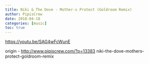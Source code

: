 ```yaml
---
title: Niki & The Dove - Mother-s Protect (Goldroom Remix)
author: PipisCrew
date: 2018-04-18
categories: [music]
toc: true
---
```


https://youtu.be/SAG4wFcWunE

origin - http://www.pipiscrew.com/?p=13383 niki-the-dove-mothers-protect-goldroom-remix